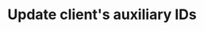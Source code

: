#  Update client's auxiliary IDs

<api-endpoint openapi-path="../../../../enrolment-service/src/main/resources/openapi/api.yaml" method="PUT" endpoint="/enrolments/{id}"/>